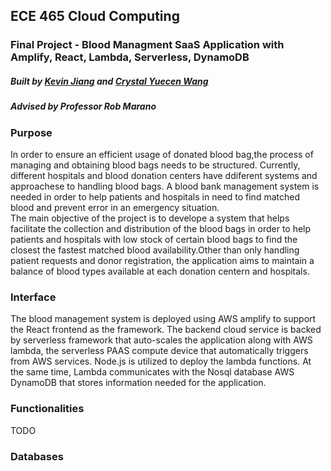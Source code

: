 ## ECE 465 Cloud Computing
### Final Project - Blood Managment SaaS Application with Amplify, React, Lambda, Serverless, DynamoDB


##### Built by [Kevin Jiang](https://github.com/kevinjiang11579) and [Crystal Yuecen Wang](https://github.com/CrystalWang1225)
##### Advised by Professor Rob Marano

### Purpose
In order to ensure an efficient usage of donated blood bag,the process of managing and obtaining blood bags needs to be structured. Currently, different hospitals and blood donation centers have ddiferent systems and approachese to handling blood bags. A blood bank management system is needed in order to help patients and hospitals in need to find matched blood and prevent error in an emergency situation.<br/>
The main objective of the project is to develope a system that helps facilitate the collection and distribution of the blood bags in order to help patients and hospitals with low stock of certain blood bags to find the closest the fastest matched blood availability.Other than only handling patient requests and donor registration, the application aims to maintain a balance of blood types available at each donation centern and hospitals.

### Interface
The blood management system is deployed using AWS amplify to support the React frontend as the framework. The backend cloud service is backed by serverless framework that auto-scales the application along with AWS lambda, the serverless PAAS compute device that automatically triggers from AWS services. Node.js is utilized to deploy the lambda functions. At the same time, Lambda communicates with the Nosql database AWS DynamoDB that stores information needed for the application.

### Functionalities
TODO

### Databases

